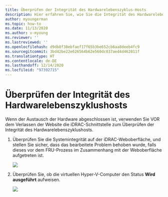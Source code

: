 ```yaml
---
title: Überprüfen der Integrität des Hardwarelebenszyklus-Hosts
description: Hier erfahren Sie, wie Sie die Integrität des Hardwarelebenszyklushosts überprüfen.
author: myoungerman
ms.topic: how-to
ms.date: 11/13/2020
ms.author: v-myoung
ms.reviewer: ''
ms.lastreviewed: ''
ms.openlocfilehash: d9db8f38ebfaef17f65b3be652cb6aa8deeb4fc9
ms.sourcegitcommit: 3bd42be22e626564b62e560dc037aed4d462011f
ms.translationtype: HT
ms.contentlocale: de-DE
ms.lasthandoff: 12/14/2020
ms.locfileid: "97392715"
---
```

# <a name="verifying-hardware-lifecycle-host-health"></a>Überprüfen der Integrität des Hardwarelebenszyklushosts



Wenn der Austausch der Hardware abgeschlossen ist, verwenden Sie VOR dem Verlassen der Website die iDRAC-Schnittstelle zum Überprüfen der Integrität des Hardwarelebenszyklushosts.


1.  Überprüfen Sie die Systemintegrität auf der iDRAC-Weboberfläche, und stellen Sie sicher, dass das bearbeitete Problem behoben wurde, falls dieses vor dem FRU-Prozess im Zusammenhang mit der Weboberfläche aufgetreten ist.

    ![](media/image-5.png)
    
2.  Überprüfen Sie, ob die virtuellen Hyper-V-Computer den Status **Wird ausgeführt** aufweisen.

    ![](media/image-55.png) 

